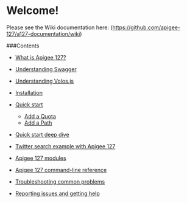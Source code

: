 # Welcome!

Please see the Wiki documentation here: (https://github.com/apigee-127/a127-documentation/wiki)

###Contents

* [What is Apigee 127?](https://github.com/apigee-127/a127-documentation/wiki/What-is-Apigee-127)

* [Understanding Swagger](https://github.com/apigee-127/a127-documentation/wiki/Understanding-Swagger)

* [Understanding Volos.js](https://github.com/apigee-127/a127-documentation/wiki/Understanding-Volos.js)

* [Installation](https://github.com/apigee-127/a127-documentation/wiki/Installation)

* [Quick start](https://github.com/apigee-127/a127-documentation/wiki/Quick-start)

    * [Add a Quota](https://github.com/apigee-127/a127-documentation/wiki/Quick-Start:-Add-Quota)
    * [Add a Path](https://github.com/apigee-127/a127-documentation/wiki/Quick-Start:-Add-a-New-Path)

* [Quick start deep dive](https://github.com/apigee-127/a127-documentation/wiki/Quick-start-deep-dive)

* [Twitter search example with Apigee 127](https://github.com/apigee-127/a127-documentation/wiki/Example-Project)

* [Apigee 127 modules](https://github.com/apigee-127/a127-documentation/wiki/Apigee-127-modules)

* [Apigee 127 command-line reference](https://github.com/apigee-127/a127-documentation/wiki/Apigee-127-command-line-reference)

* [Troubleshooting common problems](https://github.com/apigee-127/a127-documentation/wiki/Troubleshooting-common-problems)

* [Reporting issues and getting help](https://github.com/apigee-127/a127-documentation/wiki/Submitting-Issues)

